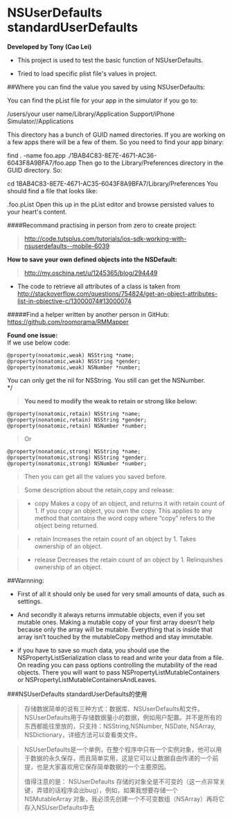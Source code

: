 # NSUserDefaults standardUserDefaults

**Developed by Tony (Cao Lei)**

* This project is used to test the basic function of NSUserDefaults.

* Tried to load specific plist file's values in project.

##Where you can find the value you saved by using NSUserDefaults:

You can find the pList file for your app in the simulator if you go to:

/users/your user name/Library/Application Support/iPhone Simulator/<Sim Version>/Applications

This directory has a bunch of GUID named directories. If you are working on a few apps there will be a few of them. So you need to find your app binary:

find . -name foo.app
./1BAB4C83-8E7E-4671-AC36-6043F8A9BFA7/foo.app
Then go to the Library/Preferences directory in the GUID directory. So:

cd 1BAB4C83-8E7E-4671-AC35-6043F8A9BFA7/Library/Preferences
You should find a file that looks like:

<Bundle Identifier>.foo.pList
Open this up in the pList editor and browse persisted values to your heart's content.


####Recommand practising in person from zero to create project:  
> http://code.tutsplus.com/tutorials/ios-sdk-working-with-nsuserdefaults--mobile-6039

**How to save your own defined objects into the NSDefault:**  
> http://my.oschina.net/u/1245365/blog/294449

* The code to retrieve all attributes of a class is taken from http://stackoverflow.com/questions/754824/get-an-object-attributes-list-in-objective-c/13000074#13000074

#####Find a helper written by another person in GitHub:
https://github.com/roomorama/RMMapper

**Found one issue:**  
 If we use below code:  
 
 	@property(nonatomic,weak) NSString *name;  
 	@property(nonatomic,weak) NSString *gender;  
 	@property(nonatomic,weak) NSNumber *number;  
 
 You can only get the nil for NSString. You still can get the NSNumber.  
 */  
>**You need to modify the weak to retain or strong like below:**
>
	@property(nonatomic,retain) NSString *name;
	@property(nonatomic,retain) NSString *gender;
	@property(nonatomic,retain) NSNumber *number;  
>
>Or  
>
	@property(nonatomic,strong) NSString *name;
	@property(nonatomic,strong) NSString *gender;
	@property(nonatomic,strong) NSNumber *number;  
>Then you can get all the values you saved before.



>Some description about the retain,copy and release:

>* copy Makes a copy of an object, and returns it with retain count of 1. If you copy an object, you own the copy. This applies to any method that contains the word copy where “copy” refers to the object being returned.

>* retain Increases the retain count of an object by 1. Takes ownership of an object.

>* release Decreases the retain count of an object by 1. Relinquishes ownership of an object.
>

##Warnning:
* First of all it should only be used for very small amounts of data, such as settings. 
* And secondly it always returns immutable objects, even if you set mutable ones. Making a mutable copy of your first array doesn’t help because only the array will be mutable. Everything that is inside that array isn’t touched by the mutableCopy method and stay immutable.

* if you have to save so much data, you should use the NSPropertyListSerialization class to read and write your data from a file. On reading you can pass options controlling the mutability of the read objects. There you will want to pass NSPropertyListMutableContainers or NSPropertyListMutableContainersAndLeaves.


###NSUserDefaults standardUserDefaults的使用  
>存储数据简单的说有三种方式：数据库、NSUserDefaults和文件。
NSUserDefaults用于存储数据量小的数据，例如用户配置。并不是所有的东西都能往里放的，只支持：NSString,NSNumber, NSDate, NSArray, NSDictionary，详细方法可以查看类文件。

> NSUserDefaults是一个单例，在整个程序中只有一个实例对象，他可以用于数据的永久保存，而且简单实用，这是它可以让数据自由传递的一个前提，也是大家喜欢用它保存简单数据的一个主要原因。     
> 
> 值得注意的是：
NSUserDefaults 存储的对象全是不可变的（这一点非常关键，弄错的话程序会出bug），例如，如果我想要存储一个 NSMutableArray 对象，我必须先创建一个不可变数组（NSArray）再将它存入NSUserDefaults中去